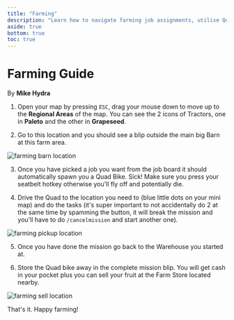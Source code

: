 ```yaml
---
title: "Farming"
description: "Learn how to navigate farming job assignments, utilise Quad Bikes, and complete tasks efficiently in the regional areas of the map for cash and fruit rewards."
aside: true
bottom: true
toc: true
---
```


# Farming Guide

By **Mike Hydra**

1. Open your map by pressing `ESC`, drag your mouse down to move up to the **Regional Areas** of the map. You can see the 2 icons of Tractors, one in **Paleto** and the other in **Grapeseed**. 

2. Go to this location and you should see a blip outside the main big Barn at this farm area. 

![farming barn location](https://imgur.com/f3rgjk1.png)
 
3. Once you have picked a job you want from the job board it should automatically spawn you a Quad Bike. Sick! Make sure you press your seatbelt hotkey otherwise you'll fly off and potentially die.

4. Drive the Quad to the location you need to (blue little dots on your mini map) and do the tasks (it's super important to not accidentally do 2 at the same time by spamming the button, it will break the mission and you'll have to do `/cancelmission` and start another one).

![farming pickup location](https://imgur.com/WnqqCjP.png)

5. Once you have done the mission go back to the Warehouse you started at. 

6. Store the Quad bike away in the complete mission blip. You will get cash in your pocket plus you can sell your fruit at the Farm Store located nearby.

![farming sell location](https://imgur.com/udBcEBZ.png)

That's it. Happy farming!
